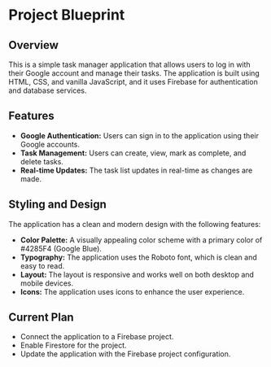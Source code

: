 # Project Blueprint

## Overview

This is a simple task manager application that allows users to log in with their Google account and manage their tasks. The application is built using HTML, CSS, and vanilla JavaScript, and it uses Firebase for authentication and database services.

## Features

*   **Google Authentication:** Users can sign in to the application using their Google accounts.
*   **Task Management:** Users can create, view, mark as complete, and delete tasks.
*   **Real-time Updates:** The task list updates in real-time as changes are made.

## Styling and Design

The application has a clean and modern design with the following features:

*   **Color Palette:** A visually appealing color scheme with a primary color of #4285F4 (Google Blue).
*   **Typography:** The application uses the Roboto font, which is clean and easy to read.
*   **Layout:** The layout is responsive and works well on both desktop and mobile devices.
*   **Icons:** The application uses icons to enhance the user experience.

## Current Plan

*   Connect the application to a Firebase project.
*   Enable Firestore for the project.
*   Update the application with the Firebase project configuration.
